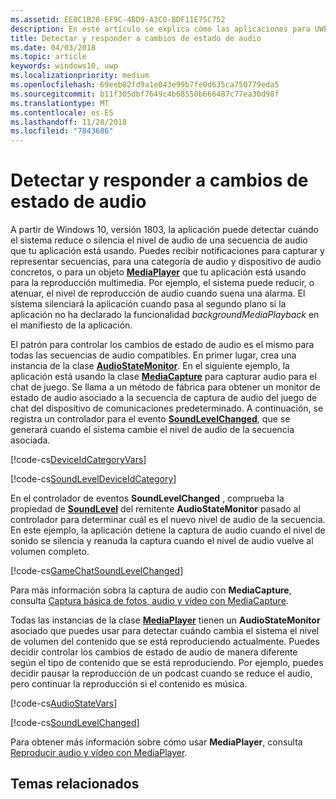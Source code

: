 ```yaml
---
ms.assetid: EE0C1B28-EF9C-4BD9-A3C0-BDF11E75C752
description: En este artículo se explica cómo las aplicaciones para UWP pueden detectar y responder a los cambios iniciados por el sistema en los niveles de secuencia de audio
title: Detectar y responder a cambios de estado de audio
ms.date: 04/03/2018
ms.topic: article
keywords: windows10, uwp
ms.localizationpriority: medium
ms.openlocfilehash: 69eeb82fd9a1e043e99b7fe0d635ca750779eda5
ms.sourcegitcommit: b11f305dbf7649c4b68550b666487c77ea30d98f
ms.translationtype: MT
ms.contentlocale: es-ES
ms.lasthandoff: 11/28/2018
ms.locfileid: "7843686"
---
```

# <a name="detect-and-respond-to-audio-state-changes"></a>Detectar y responder a cambios de estado de audio
A partir de Windows 10, versión 1803, la aplicación puede detectar cuándo el sistema reduce o silencia el nivel de audio de una secuencia de audio que tu aplicación está usando. Puedes recibir notificaciones para capturar y representar secuencias, para una categoría de audio y dispositivo de audio concretos, o para un objeto [**MediaPlayer**](https://docs.microsoft.com/en-us/uwp/api/Windows.Media.Playback.MediaPlayer) que tu aplicación está usando para la reproducción multimedia. Por ejemplo, el sistema puede reducir, o atenuar, el nivel de reproducción de audio cuando suena una alarma. El sistema silenciará la aplicación cuando pasa al segundo plano si la aplicación no ha declarado la funcionalidad *backgroundMediaPlayback* en el manifiesto de la aplicación. 

El patrón para controlar los cambios de estado de audio es el mismo para todas las secuencias de audio compatibles. En primer lugar, crea una instancia de la clase [**AudioStateMonitor**](https://docs.microsoft.com/uwp/api/windows.media.audio.audiostatemonitor). En el siguiente ejemplo, la aplicación está usando la clase [**MediaCapture**](https://msdn.microsoft.com/library/windows/apps/Windows.Media.Capture.MediaCapture) para capturar audio para el chat de juego. Se llama a un método de fábrica para obtener un monitor de estado de audio asociado a la secuencia de captura de audio del juego de chat del dispositivo de comunicaciones predeterminado.  A continuación, se registra un controlador para el evento [**SoundLevelChanged**](https://docs.microsoft.com/uwp/api/windows.media.audio.audiostatemonitor.soundlevelchanged), que se generará cuando el sistema cambie el nivel de audio de la secuencia asociada.

[!code-cs[DeviceIdCategoryVars](./code/SimpleCameraPreview_Win10/cs/MainPage.xaml.cs#SnippetDeviceIdCategoryVars)]

[!code-cs[SoundLevelDeviceIdCategory](./code/SimpleCameraPreview_Win10/cs/MainPage.xaml.cs#SnippetSoundLevelDeviceIdCategory)]

En el controlador de eventos **SoundLevelChanged** , comprueba la propiedad de [**SoundLevel**](https://docs.microsoft.com/uwp/api/windows.media.audio.audiostatemonitor.soundlevel) del remitente **AudioStateMonitor** pasado al controlador para determinar cuál es el nuevo nivel de audio de la secuencia. En este ejemplo, la aplicación detiene la captura de audio cuando el nivel de sonido se silencia y reanuda la captura cuando el nivel de audio vuelve al volumen completo.

[!code-cs[GameChatSoundLevelChanged](./code/SimpleCameraPreview_Win10/cs/MainPage.xaml.cs#SnippetGameChatSoundLevelChanged)]

Para más información sobra la captura de audio con **MediaCapture**, consulta [Captura básica de fotos, audio y vídeo con MediaCapture](basic-photo-video-and-audio-capture-with-MediaCapture.md).

Todas las instancias de la clase [**MediaPlayer**](https://msdn.microsoft.com/library/windows/apps/Windows.Media.Playback.MediaPlayer) tienen un **AudioStateMonitor** asociado que puedes usar para detectar cuándo cambia el sistema el nivel de volumen del contenido que se está reproduciendo actualmente. Puedes decidir controlar los cambios de estado de audio de manera diferente según el tipo de contenido que se está reproduciendo. Por ejemplo, puedes decidir pausar la reproducción de un podcast cuando se reduce el audio, pero continuar la reproducción si el contenido es música. 

[!code-cs[AudioStateVars](./code/MediaPlayer_RS1/cs/MainPage.xaml.cs#SnippetAudioStateVars)]

[!code-cs[SoundLevelChanged](./code/MediaPlayer_RS1/cs/MainPage.xaml.cs#SnippetSoundLevelChanged)]

Para obtener más información sobre cómo usar **MediaPlayer**, consulta [Reproducir audio y vídeo con MediaPlayer](play-audio-and-video-with-mediaplayer.md). 

## <a name="related-topics"></a>Temas relacionados